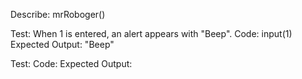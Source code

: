 Describe: mrRoboger()

Test: When 1 is entered, an alert appears with "Beep".
Code: input(1)
Expected Output: "Beep"

Test:
Code:
Expected Output: